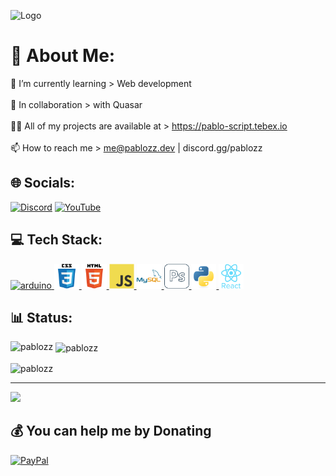 
![Logo]([https://media.discordapp.net/attachments/1174751284205715486/1207367155322978424/Nouveau_projet_1.png?ex=661ffcc9&is=660d87c9&hm=e029c9a06a14242c6916b541f5a52fa13a54f9057e8edfdb79ac6f0fc9c03376&=&format=webp&quality=lossless](https://cdn.discordapp.com/attachments/1174751284205715486/1236852827767312446/pablobanner.png?ex=66592875&is=6657d6f5&hm=30b699717a71e7ad3e2691d8e6fb169377c0238e234c861b91eb77c7f855c163&))

# 💫 About Me:
🌱 I’m currently learning > Web development<br><br>👯 In collaboration > with Quasar<br><br>👨‍💻 All of my projects are available at > https://pablo-script.tebex.io<br><br>📫 How to reach me > me@pablozz.dev | discord.gg/pablozz

###

## 🌐 Socials:
[![Discord](https://img.shields.io/badge/Discord-%237289DA.svg?logo=discord&logoColor=white)](https://discord.gg/pablozz) [![YouTube](https://img.shields.io/badge/YouTube-%23FF0000.svg?logo=YouTube&logoColor=white)](https://youtube.com/@Pablo_developpement) 

## 💻 Tech Stack:
<p align="left"> <a href="https://www.arduino.cc/" target="_blank" rel="noreferrer"> <img src="https://cdn.worldvectorlogo.com/logos/arduino-1.svg" alt="arduino" width="40" height="40"/> </a> <a href="https://www.w3schools.com/css/" target="_blank" rel="noreferrer"> <img src="https://raw.githubusercontent.com/devicons/devicon/master/icons/css3/css3-original-wordmark.svg" alt="css3" width="40" height="40"/> </a> <a href="https://www.w3.org/html/" target="_blank" rel="noreferrer"> <img src="https://raw.githubusercontent.com/devicons/devicon/master/icons/html5/html5-original-wordmark.svg" alt="html5" width="40" height="40"/> </a> <a href="https://developer.mozilla.org/en-US/docs/Web/JavaScript" target="_blank" rel="noreferrer"> <img src="https://raw.githubusercontent.com/devicons/devicon/master/icons/javascript/javascript-original.svg" alt="javascript" width="40" height="40"/> </a> <a href="https://www.mysql.com/" target="_blank" rel="noreferrer"> <img src="https://raw.githubusercontent.com/devicons/devicon/master/icons/mysql/mysql-original-wordmark.svg" alt="mysql" width="40" height="40"/> </a> <a href="https://www.photoshop.com/en" target="_blank" rel="noreferrer"> <img src="https://raw.githubusercontent.com/devicons/devicon/master/icons/photoshop/photoshop-line.svg" alt="photoshop" width="40" height="40"/> </a> <a href="https://www.python.org" target="_blank" rel="noreferrer"> <img src="https://raw.githubusercontent.com/devicons/devicon/master/icons/python/python-original.svg" alt="python" width="40" height="40"/> </a> <a href="https://reactjs.org/" target="_blank" rel="noreferrer"> <img src="https://raw.githubusercontent.com/devicons/devicon/master/icons/react/react-original-wordmark.svg" alt="react" width="40" height="40"/> </a> </p>

## 📊 Status:
<p><img align="left" src="https://github-readme-stats.vercel.app/api/top-langs?username=pablozz&show_icons=true&theme=dark&locale=en&layout=compact" alt="pablozz" /></p>

<p>&nbsp;<img align="center" src="https://github-readme-stats.vercel.app/api?username=pablozz&show_icons=true&theme=dark&locale=en" alt="pablozz" /></p>

<p><img align="center" src="https://github-readme-streak-stats.herokuapp.com/?user=pablozz&theme=dark" alt="pablozz" /></p>

---
[![](https://visitcount.itsvg.in/api?id=Pablozz&icon=0&color=6)](https://visitcount.itsvg.in)

  ## 💰 You can help me by Donating
  [![PayPal](https://img.shields.io/badge/PayPal-00457C?style=for-the-badge&logo=paypal&logoColor=white)](https://paypal.me/27alexis27) 

